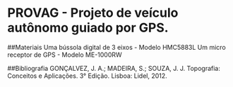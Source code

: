 # PROVAG - Projeto de veículo autônomo guiado por GPS.

##Materiais
Uma bússola digital de 3 eixos - Modelo HMC5883L
Um micro receptor de GPS - Modelo ME-1000RW

##Bibliografia
GONÇALVEZ, J. A.; MADEIRA, S.; SOUZA, J. J. Topografia: Conceitos e Aplicações. 3° Edição. Lisboa: Lidel, 2012.
